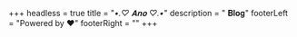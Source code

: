 +++
headless = true
title = "*•.♡ 𝐀𝐧𝐨 ♡.•*"
description = "        𝐁𝐥𝐨𝐠"
footerLeft = "Powered by ❤️"
footerRight = ""
+++
